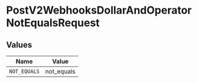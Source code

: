 # PostV2WebhooksDollarAndOperatorNotEqualsRequest


## Values

| Name         | Value        |
| ------------ | ------------ |
| `NOT_EQUALS` | not_equals   |